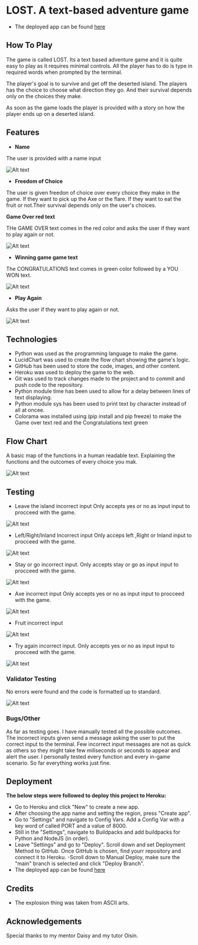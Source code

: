 # LOST. A text-based adventure game

- The deployed app can be found [here](https://adventure-game.herokuapp.com/)
## How To Play

The game is called LOST.
Its a text based adventure game and it is quite easy to play as it requires minimal controls. All the player has to do is type in required words when prompted by the terminal.

The player's goal is to survive and get off the deserted island. The players has the choice to choose what direction they go. And their survival depends only on the choices they make.

As soon as the game loads the player is provided with a story on how the player ends up on a deserted island. 


## Features 
- __Name__ 

The user is provided with a name input 

![Alt text](Docs/name-input.PNG)


- __Freedom of Choice__

The user is given freedon of choice over every choice they make in the game. If they want to pick up the Axe or the flare. If they want to eat the fruit or not.Their survival depends only on the user's choices.

__Game Over red text__

THe GAME OVER text comes in the red color and asks the user if they want to play again or not.

![Alt text](Docs/red-game%20over.PNG)

- __Winning game game text__

The CONGRATULATIONS text comes in green color followed by a YOU WON text.

![Alt text](Docs/escape%20green%20Congrats.PNG)

- __Play Again__

Asks the user if they want to play again or not.

![Alt text](Docs/play%20again.PNG)


## Technologies

- Python was used as the programming language to make the game.
- LucidChart was used to create the flow chart showing the game's logic.
- GitHub has been used to store the code, images, and other content.
- Heroku was used to deploy the game to the web.
- Git was used to track changes made to the project and to commit and push code to the repository.
- Python module time has been used to allow for a delay between lines of text displaying.
- Python module sys has been used to print text by character instead of all at oncee.
- Colorama was installed using (pip install and pip freeze) to make the Game over text red and the Congratulations text green

## Flow Chart

A basic map of the functions in a human readable text. Explaining the functions and the outcomes of every choice you mak.


![Alt text](Docs/pp3-lucidchart1.PNG)


## Testing 

- Leave the island incorrect input
Only accepts yes or no as input input to procceed with the game.

![Alt text](Docs/leave-island-Incorrect-input.PNG)


- Left/Right/Inland Incorrect input 
Only acceps left ,Right or Inland input to procceed with the game.

![Alt text](Docs/path%20incorrect%20input.PNG)


- Stay or go incorrect input.
Only accepts stay or go as input input to procceed with the game.

![Alt text](Docs/stay%20or%20go%20incorrect%20input.PNG)


- Axe incorrect input
Only accepts yes or no as input input to procceed with the game.

![Alt text](Docs/axe%20incorrect%20input.PNG)


- Fruit incorrect input

![Alt text](Docs/fruit%20incorrect%20input.PNG)


- Try again incorrect input.
Only accepts yes or no as input input to procceed with the game.


![Alt text](Docs/play%20again%20incorrect%20input.PNG)
### Validator Testing 
No errors were found and the code is formatted up to standard.

![Alt text](Docs/code%20standard.PNG)

### Bugs/Other

As far as testing goes. I have manually tested all the possible outcomes. The incorrect inputs given send a message asking the user to put the correct input to the terminal. Few incorrect input messages are not as quick as others so they might take few miliseconds or seconds to appear and alert the user.
I personally tested every function and every in-game scenario. So far everything works just fine.




## Deployment

__The below steps were followed to deploy this project to Heroku:__

- Go to Heroku and click "New" to create a new app.
- After choosing the app name and setting the region, press "Create app".
- Go to "Settings" and navigate to Config Vars. Add a Config Var with a key word of called PORT and a value of 8000.
- Still in the "Settings", navigate to Buildpacks and add buildpacks for Python and NodeJS (in order).
- Leave "Settings" and go to "Deploy". Scroll down and set Deployment Method to GitHub. Once GitHub is chosen, find yourr repository and connect it to Heroku.
-Scroll down to Manual Deploy, make sure the "main" branch is selected and click "Deploy Branch".
- The deployed app can be found [here](https://adventure-game.herokuapp.com/)


## Credits 
- The explosion thing was taken from ASCII arts.

## Acknowledgements
Special thanks to my mentor Daisy and my tutor Oisin.
 